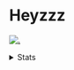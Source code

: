 # Heyzzz  

[![.](https://skillicons.dev/icons?i=js,java)](https://skillicons.dev)  

<details>
<summary>Stats</summary
<!--START_SECTION:waka-->

```txt
JavaScript   13 hrs 21 mins  █████████████▒░░░░░░░░░░░   53.20 %
Rust         9 hrs 1 min     █████████░░░░░░░░░░░░░░░░   35.90 %
CSS          1 hr 34 mins    █▓░░░░░░░░░░░░░░░░░░░░░░░   06.26 %
TOML         21 mins         ▒░░░░░░░░░░░░░░░░░░░░░░░░   01.40 %
Git Config   15 mins         ▒░░░░░░░░░░░░░░░░░░░░░░░░   01.06 %
```

<!--END_SECTION:waka-->
</details>
